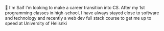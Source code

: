  👋 I'm Saif I'm looking to make a career transition into CS. After my 1st programming classes in high-school, I have always stayed close to software and technology and recently a web dev full stack course to get me up to speed at University of Helisnki 
